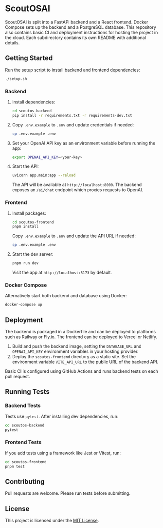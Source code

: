 # ScoutOSAI

ScoutOSAI is split into a FastAPI backend and a React frontend. Docker Compose sets up the backend and a PostgreSQL database.  This repository also contains basic CI and deployment instructions for hosting the project in the cloud.  Each subdirectory contains its own README with additional details.

## Getting Started

Run the setup script to install backend and frontend dependencies:

```bash
./setup.sh
```


### Backend
1. Install dependencies:
   ```bash
   cd scoutos-backend
   pip install -r requirements.txt -r requirements-dev.txt
   ```
2. Copy `.env.example` to `.env` and update credentials if needed:
   ```bash
   cp .env.example .env
   ```
3. Set your OpenAI API key as an environment variable before running the app:
   ```bash
   export OPENAI_API_KEY=<your-key>
   ```
4. Start the API:
   ```bash
   uvicorn app.main:app --reload
   ```
   The API will be available at `http://localhost:8000`.
   The backend exposes an `/ai/chat` endpoint which proxies requests to OpenAI.

### Frontend
1. Install packages:
   ```bash
   cd scoutos-frontend
   pnpm install
   ```
   Copy `.env.example` to `.env` and update the API URL if needed:
   ```bash
   cp .env.example .env
   ```
2. Start the dev server:
   ```bash
   pnpm run dev
   ```
   Visit the app at `http://localhost:5173` by default.

### Docker Compose
Alternatively start both backend and database using Docker:
```bash
docker-compose up
```

## Deployment

The backend is packaged in a Dockerfile and can be deployed to platforms such as
Railway or Fly.io.  The frontend can be deployed to Vercel or Netlify.

1. Build and push the backend image, setting the `DATABASE_URL` and `OPENAI_API_KEY`
   environment variables in your hosting provider.
2. Deploy the `scoutos-frontend` directory as a static site.  Set the
   environment variable `VITE_API_URL` to the public URL of the backend API.

Basic CI is configured using GitHub Actions and runs backend tests on each pull
request.

## Running Tests

### Backend Tests
Tests use `pytest`. After installing dev dependencies, run:
```bash
cd scoutos-backend
pytest
```

### Frontend Tests
If you add tests using a framework like Jest or Vitest, run:
```bash
cd scoutos-frontend
pnpm test
```
## Contributing
Pull requests are welcome. Please run tests before submitting.




## License
This project is licensed under the [MIT License](LICENSE).

